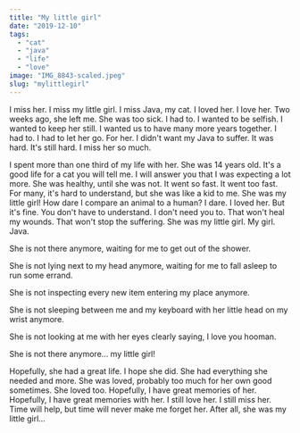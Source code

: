 ```yaml
---
title: "My little girl"
date: "2019-12-10"
tags: 
  - "cat"
  - "java"
  - "life"
  - "love"
image: "IMG_8843-scaled.jpeg"
slug: "mylittlegirl"
---
```


I miss her. I miss my little girl. I miss Java, my cat. I loved her. I love her. Two weeks ago, she left me. She was too sick. I had to. I wanted to be selfish. I wanted to keep her still. I wanted us to have many more years together. I had to. I had to let her go. For her. I didn't want my Java to suffer. It was hard. It's still hard. I miss her so much.

I spent more than one third of my life with her. She was 14 years old. It's a good life for a cat you will tell me. I will answer you that I was expecting a lot more. She was healthy, until she was not. It went so fast. It went too fast. For many, it's hard to understand, but she was like a kid to me. She was my little girl! How dare I compare an animal to a human? I dare. I loved her. But it's fine. You don't have to understand. I don't need you to. That won't heal my wounds. That won't stop the suffering. She was my little girl. My girl. Java.

She is not there anymore, waiting for me to get out of the shower.

She is not lying next to my head anymore, waiting for me to fall asleep to run some errand.

She is not inspecting every new item entering my place anymore.

She is not sleeping between me and my keyboard with her little head on my wrist anymore.

She is not looking at me with her eyes clearly saying, I love you hooman.

She is not there anymore... my little girl!

Hopefully, she had a great life. I hope she did. She had everything she needed and more. She was loved, probably too much for her own good sometimes. She loved too. Hopefully, I have great memories of her. Hopefully, I have great memories with her. I still love her. I still miss her. Time will help, but time will never make me forget her. After all, she was my little girl...
